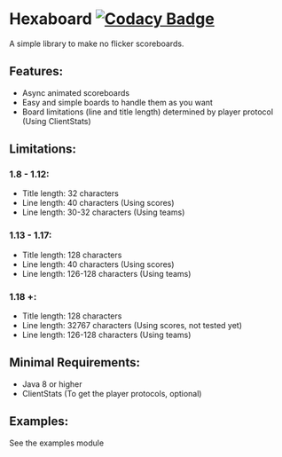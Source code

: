 # Hexaboard [![Codacy Badge](https://api.codacy.com/project/badge/Grade/d911e9f8f5e845549efb2c713208058a)](https://app.codacy.com/gh/Hexaway/Hexaboard?utm_source=github.com&utm_medium=referral&utm_content=Hexaway/Hexaboard&utm_campaign=Badge_Grade_Settings)

A simple library to make no flicker scoreboards.

## Features:
- Async animated scoreboards
- Easy and simple boards to handle them as you want
- Board limitations (line and title length) determined by player protocol (Using ClientStats)

## Limitations:
### 1.8 - 1.12:
- Title length: 32 characters
- Line length: 40 characters (Using scores)
- Line length: 30-32 characters (Using teams)
### 1.13 - 1.17:
- Title length: 128 characters
- Line length: 40 characters (Using scores)
- Line length: 126-128 characters (Using teams)
### 1.18 +:
- Title length: 128 characters
- Line length: 32767 characters (Using scores, not tested yet)
- Line length: 126-128 characters (Using teams)
## Minimal Requirements:
- Java 8 or higher
- ClientStats (To get the player protocols, optional)
## Examples: 
See the examples module 